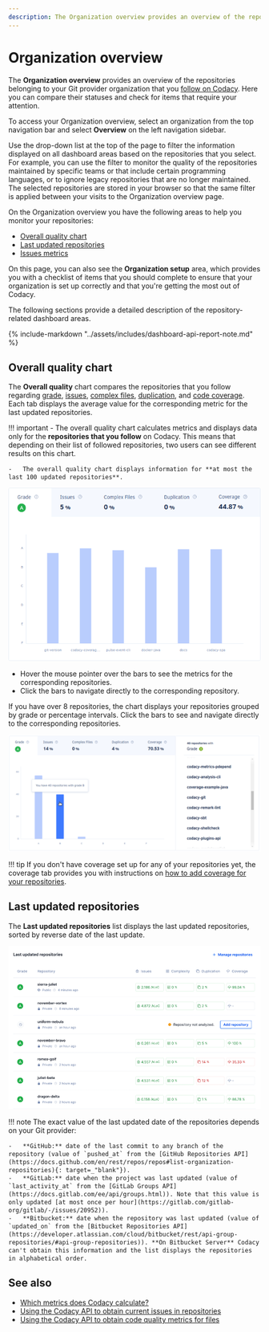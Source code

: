 ```yaml
---
description: The Organization overview provides an overview of the repositories belonging to your Git provider organization. Here you can compare their statuses and check for items that require your attention.
---
```


# Organization overview

The **Organization overview** provides an overview of the repositories belonging to your Git provider organization that you [follow on Codacy](managing-repositories.md). Here you can compare their statuses and check for items that require your attention.

To access your Organization overview, select an organization from the top navigation bar and select **Overview** on the left navigation sidebar.

Use the drop-down list at the top of the page to filter the information displayed on all dashboard areas based on the repositories that you select. For example, you can use the filter to monitor the quality of the repositories maintained by specific teams or that include certain programming languages, or to ignore legacy repositories that are no longer maintained. The selected repositories are stored in your browser so that the same filter is applied between your visits to the Organization overview page.

On the Organization overview you have the following areas to help you monitor your repositories:

-   [Overall quality chart](#overall-quality-chart)
-   [Last updated repositories](#last-updated-repositories)
-   [Issues metrics](issues-metrics.md)

On this page, you can also see the **Organization setup** area, which provides you with a checklist of items that you should complete to ensure that your organization is set up correctly and that you're getting the most out of Codacy.

The following sections provide a detailed description of the repository-related dashboard areas.

{% include-markdown "../assets/includes/dashboard-api-report-note.md" %}

## Overall quality chart

The **Overall quality** chart compares the repositories that you follow regarding [grade](../faq/code-analysis/which-metrics-does-codacy-calculate.md#grade), [issues](../faq/code-analysis/which-metrics-does-codacy-calculate.md#issues), [complex files](../faq/code-analysis/which-metrics-does-codacy-calculate.md#complexity), [duplication](../faq/code-analysis/which-metrics-does-codacy-calculate.md#duplication), and [code coverage](../faq/code-analysis/which-metrics-does-codacy-calculate.md#code-coverage). Each tab displays the average value for the corresponding metric for the last updated repositories.

!!! important
    -   The overall quality chart calculates metrics and displays data only for the **repositories that you follow** on Codacy. This means that depending on their list of followed repositories, two users can see different results on this chart.

    -   The overall quality chart displays information for **at most the last 100 updated repositories**.

![Overall quality chart](images/organization-overview-overall-quality.png)

-   Hover the mouse pointer over the bars to see the metrics for the corresponding repositories.
-   Click the bars to navigate directly to the corresponding repository.

If you have over 8 repositories, the chart displays your repositories grouped by grade or percentage intervals. Click the bars to see and navigate directly to the corresponding repositories.

![Overall quality chart with grouped repositories](images/organization-overview-overall-quality-grouped.png)

!!! tip
    If you don't have coverage set up for any of your repositories yet, the coverage tab provides you with instructions on [how to add coverage for your repositories](../coverage-reporter/index.md).


## Last updated repositories

The **Last updated repositories** list displays the last updated repositories, sorted by reverse date of the last update. 

![Last updated repositories](images/organization-overview-repositories-last-updated.png)

!!! note
    The exact value of the last updated date of the repositories depends on your Git provider:

    -   **GitHub:** date of the last commit to any branch of the repository (value of `pushed_at` from the [GitHub Repositories API](https://docs.github.com/en/rest/repos/repos#list-organization-repositories){: target=_"blank"}).
    -   **GitLab:** date when the project was last updated (value of `last_activity_at` from the [GitLab Groups API](https://docs.gitlab.com/ee/api/groups.html)). Note that this value is only updated [at most once per hour](https://gitlab.com/gitlab-org/gitlab/-/issues/20952)).
    -   **Bitbucket:** date when the repository was last updated (value of `updated_on` from the [Bitbucket Repositories API](https://developer.atlassian.com/cloud/bitbucket/rest/api-group-repositories/#api-group-repositories)). **On Bitbucket Server** Codacy can't obtain this information and the list displays the repositories in alphabetical order.

## See also

-   [Which metrics does Codacy calculate?](../faq/code-analysis/which-metrics-does-codacy-calculate.md)
-   [Using the Codacy API to obtain current issues in repositories](../codacy-api/examples/obtaining-current-issues-in-repositories.md)
-   [Using the Codacy API to obtain code quality metrics for files](../codacy-api/examples/obtaining-code-quality-metrics-for-files.md)
